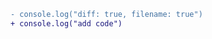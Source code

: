 
```diff javascript:hello.js
- console.log("diff: true, filename: true")
+ console.log("add code")
```
